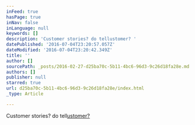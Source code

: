 ```yaml
---
inFeed: true
hasPage: true
inNav: false
inLanguage: null
keywords: []
description: 'Customer stories? do tellustomer? '
datePublished: '2016-07-04T23:20:57.057Z'
dateModified: '2016-07-04T23:20:42.349Z'
title: ''
author: []
sourcePath: _posts/2016-02-27-d25ba70c-5b11-4bc6-96d3-9c26d18fa28e.md
authors: []
publisher: null
starred: true
url: d25ba70c-5b11-4bc6-96d3-9c26d18fa28e/index.html
_type: Article

---
```

Customer stories? do tell[ustomer?][0]

[0]: null